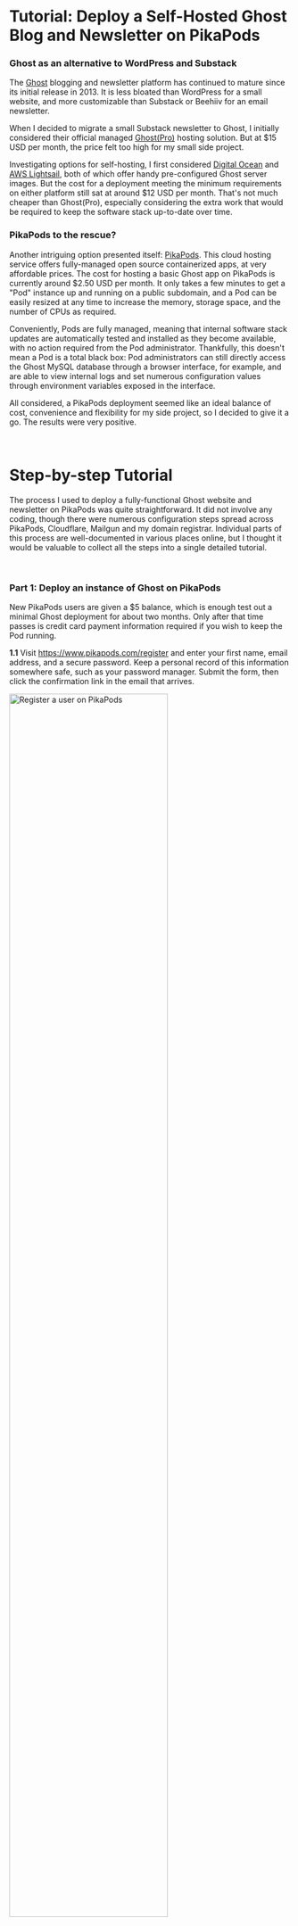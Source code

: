 # Tutorial: Deploy a Self-Hosted Ghost Blog and Newsletter on PikaPods

### Ghost as an alternative to WordPress and Substack

The [Ghost](https://ghost.org/) blogging and newsletter platform has continued to mature since its initial release in 2013. It is less bloated than WordPress for a small website, and more customizable than Substack or Beehiiv for an email newsletter.

When I decided to migrate a small Substack newsletter to Ghost, I initially considered their official managed [Ghost(Pro)](https://ghost.org/pricing/) hosting solution. But at $15 USD per month, the price felt too high for my small side project. 

Investigating options for self-hosting, I first considered [Digital Ocean](https://marketplace.digitalocean.com/apps/ghost) and [AWS Lightsail](https://docs.aws.amazon.com/lightsail/latest/userguide/amazon-lightsail-quick-start-guide-ghost.html), both of which offer handy pre-configured Ghost server images. But the cost for a deployment meeting the minimum requirements on either platform still sat at around $12 USD per month. That's not much cheaper than Ghost(Pro), especially considering the extra work that would be required to keep the software stack up-to-date over time.

### PikaPods to the rescue?
Another intriguing option presented itself: [PikaPods](https://www.pikapods.com/). This cloud hosting service offers fully-managed open source containerized apps, at very affordable prices. The cost for hosting a basic Ghost app on PikaPods is currently around $2.50 USD per month. It only takes a few minutes to get a "Pod" instance up and running on a public subdomain, and a Pod can be easily resized at any time to increase the memory, storage space, and the number of CPUs as required.

Conveniently, Pods are fully managed, meaning that internal software stack updates are automatically tested and installed as they become available, with no action required from the Pod administrator. Thankfully, this doesn't mean a Pod is a total black box: Pod administrators can still directly access the Ghost MySQL database through a browser interface, for example, and are able to view internal logs and set numerous configuration values through environment variables exposed in the interface. 

All considered, a PikaPods deployment seemed like an ideal balance of cost, convenience and flexibility for my side project, so I decided to give it a go. The results were very positive.

&nbsp;

# Step-by-step Tutorial

The process I used to deploy a fully-functional Ghost website and newsletter on PikaPods was quite straightforward. It did not involve any coding, though there were numerous configuration steps spread across PikaPods, Cloudflare, Mailgun and my domain registrar. Individual parts of this process are well-documented in various places online, but I thought it would be valuable to collect all the steps into a single detailed tutorial.


&nbsp;

### Part 1: Deploy an instance of Ghost on PikaPods
   
New PikaPods users are given a $5 balance, which is enough test out a minimal Ghost deployment for about two months. Only after that time passes is credit card payment information required if you wish to keep the Pod running.

**1.1** Visit https://www.pikapods.com/register and enter your first name, email address, and a secure password. Keep a personal record of this information somewhere safe, such as your password manager. Submit the form, then click the confirmation link in the email that arrives. 

<img alt="Register a user on PikaPods" src="https://raw.githubusercontent.com/garyesmith/tutorial-deploy-self-hosted-ghost-on-pikapods/refs/heads/main/images/t1.png" width="75%" />

**1.2** Visit https://www.pikapods.com/login and log in using the email address and password you just registered.

<img alt="Log in to PikaPods" src="https://raw.githubusercontent.com/garyesmith/tutorial-deploy-self-hosted-ghost-on-pikapods/refs/heads/main/images/t2.png" width="75% " />

**1.3** Click the *Add Pod* button. Under *Choose App* choose *Ghost*. Under *Pod Name* type a short description of your Pod. Then choose a Pod region of *EU* or *US* depending on the expected geographic location of your blog visitors (or your personal preferences). 

<img alt="Add a Pod" src="https://raw.githubusercontent.com/garyesmith/tutorial-deploy-self-hosted-ghost-on-pikapods/refs/heads/main/images/t3.png" width="75%" />

**1.4** Click on *Resources* in the left menu, and review the default values for *CPU Cores*, *Memory*, and *Storage*, and also confirm the *Monthly Cost*. You can always change these settings in the future if your Pod requires more resources. 

<img alt="Check Pod resources" src="https://raw.githubusercontent.com/garyesmith/tutorial-deploy-self-hosted-ghost-on-pikapods/refs/heads/main/images/t4.png" width="75%" />

**1.5** Click the *Add Pod* button at the lower right to create your Ghost Pod. After a few moments, the control panel for your Pod will appear. This box summarizes information about your Pod, and provides access to numerous configuration options under the gear icon and the More button. We will make use of some of those configurations later in this tutorial.

<img alt="Pod control panel" src="https://raw.githubusercontent.com/garyesmith/tutorial-deploy-self-hosted-ghost-on-pikapods/refs/heads/main/images/t5.png" width="75%" />

**1.6** Click on the green link to the right of *Domain* to open your new Ghost blog in a separate browser tab. It's alive! Not bad for a few minutes of effort. (You will notice that, for now, the blog lives on a nonsensical subdomain of *pikapod.net*, in my case, *hypnotic-kestrel.pikapod.net*. Later in this tutorial, we will switch this to a personalized domain.)

<img alt="Viewing the Ghost blog" src="https://raw.githubusercontent.com/garyesmith/tutorial-deploy-self-hosted-ghost-on-pikapods/refs/heads/main/images/t6.png" width="60%" border="1" />

**1.7** Return to your PikaPods dashboard tab in your browser. Click on the link inside the orange box visible inside your Pod's control panel.

<img alt="Link to finalize Ghost setup" src="https://raw.githubusercontent.com/garyesmith/tutorial-deploy-self-hosted-ghost-on-pikapods/refs/heads/main/images/t7.png" width="70%" />
     
**1.8** This URL, which you can reach any time by simply adding */ghost* to the end of your blog's domain, is where the *Ghost Admin* tools for your blog will live. But first you'll need to create your Ghost account. To do that, enter your *Site title*, your *Full name*, your *Email address*, along with a secure password. Your site's title and the admin user details can be changed later, so there's no need to agonize too much here. But make sure once again to keep a personal record of this information somewhere safe, such as your password manager. Then click the *Create account & start publishing* button.

<img alt="Link to finalize Ghost setup" src="https://raw.githubusercontent.com/garyesmith/tutorial-deploy-self-hosted-ghost-on-pikapods/refs/heads/main/images/t8.png" width="75%" />

**1.9** Once you are logged in, you might want to poke around to familiarize yourself with the Ghost Admin interface. Later in the tutorial I will describe steps for installing and styling a theme, and migrating posts from another platform. For everything else, extensive documentation about the Ghost editor is already available in the [Ghost Manual](https://ghost.org/help/using-the-editor/). 

<img alt="Ghost Admin default view" src="https://raw.githubusercontent.com/garyesmith/tutorial-deploy-self-hosted-ghost-on-pikapods/refs/heads/main/images/t9.png" width="50%" />


&nbsp;

### Part 2: Configure a custom domain

**2.1**

&nbsp;

### Part 3: Activate and style a theme

**3.1**

&nbsp;

### Part 4: Configure Mailgun to send emails

**4.1**

&nbsp;

### Part 5: Migrate posts from Substack or WordPress (Optional)

**5.1**

&nbsp;

### Part 6: Migrate newsletter subscribers from Substack (Optional)

**6.1**

